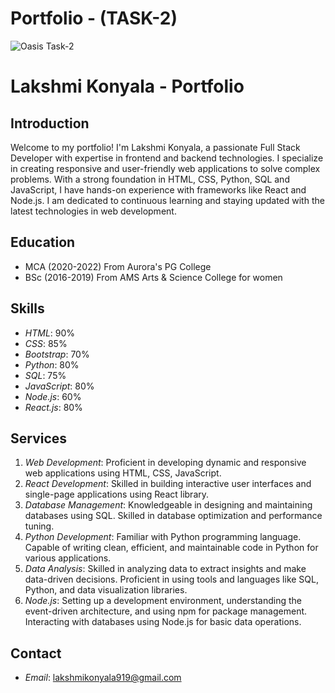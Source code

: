 # Portfolio - (TASK-2)

![Oasis Task-2](https://i.ibb.co/fFKH7BT/Screenshot-2024-02-21-130638.png)


# Lakshmi Konyala - Portfolio

## Introduction
Welcome to my portfolio! I'm Lakshmi Konyala, a passionate Full Stack Developer with expertise in frontend and backend technologies. I specialize in creating responsive and user-friendly web applications to solve complex problems. With a strong foundation in HTML, CSS, Python, SQL and JavaScript, I have hands-on experience with frameworks like React and Node.js. I am dedicated to continuous learning and staying updated with the latest technologies in web development.

## Education
- MCA (2020-2022) From Aurora's PG College
- BSc (2016-2019) From AMS Arts & Science College for women

## Skills
- *HTML*: 90%
- *CSS*: 85%
- *Bootstrap*: 70%
- *Python*: 80%
- *SQL*: 75%
- *JavaScript*: 80%
- *Node.js*: 60%
- *React.js*: 80%

## Services
1. *Web Development*: Proficient in developing dynamic and responsive web applications using HTML, CSS, JavaScript.
2. *React Development*: Skilled in building interactive user interfaces and single-page applications using React library.
3. *Database Management*: Knowledgeable in designing and maintaining databases using SQL. Skilled in database optimization and performance tuning.
4. *Python Development*: Familiar with Python programming language. Capable of writing clean, efficient, and maintainable code in Python for various applications.
5. *Data Analysis*: Skilled in analyzing data to extract insights and make data-driven decisions. Proficient in using tools and languages like SQL, Python, and data visualization libraries.
6. *Node.js*: Setting up a development environment, understanding the event-driven architecture, and using npm for package management. Interacting with databases using Node.js for basic data operations.

## Contact
- *Email*: lakshmikonyala919@gmail.com